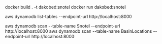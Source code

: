 docker build . -t dakobed:snotel
docker run  dakobed:snotel



aws dynamodb list-tables --endpoint-url http://localhost:8000

aws dynamodb scan --table-name Snotel --endpoint-url http://localhost:8000
aws dynamodb scan --table-name BasinLocations --endpoint-url http://localhost:8000